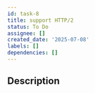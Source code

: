 ```yaml
---
id: task-8
title: support HTTP/2
status: To Do
assignee: []
created_date: '2025-07-08'
labels: []
dependencies: []
---
```


## Description
